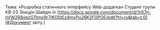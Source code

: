 Тема: «Розробка статичного інтерфейсу Web-додатка» Cтудент групи КВ-23 Зінєдін Шайдін
in [https://docs.google.com/document/d/1n57n-nVW2R8oezGTtmo9r7jKO5tEz4myPu26K2F0POE/edit?hl=ru&tab=t.0](#Документ звіту.)
